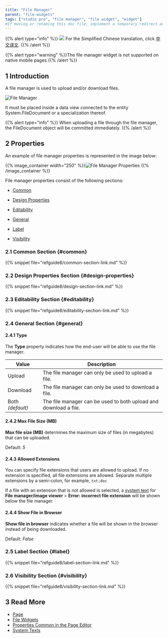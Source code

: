 ```yaml
---
title: "File Manager"
parent: "file-widgets"
tags: ["studio pro", "file manager", "file widget", "widget"]
#If moving or renaming this doc file, implement a temporary redirect and let the respective team know they should update the URL in the product. See Mapping to Products for more details.
---
```


{{% alert type="info" %}}
<img src="attachments/chinese-translation/china.png" style="display: inline-block; margin: 0" /> For the Simplified Chinese translation, click [中文译文](https://cdn.mendix.tencent-cloud.com/documentation/refguide8/file-manager.pdf).
{{% /alert %}}

{{% alert type="warning" %}}The file manager widget is not supported on native mobile pages.{{% /alert %}}

## 1 Introduction

A file manager is used to upload and/or download files.

![File Manager](attachments/file-widgets/file-manager.png)

It must be placed inside a data view connected to the entity System.FileDocument or a specialization thereof.

{{% alert type="info" %}}
When uploading a file through the file manager, the FileDocument object will be committed immediately.
{{% /alert %}}

## 2 Properties

An example of file manager properties is represented in the image below:

{{% image_container width="250" %}}![File Manager Properties](attachments/file-widgets/file-manager-properties.png)
{{% /image_container %}}

File manager properties consist of the following sections:

* [Common](#common) 

* [Design Properties](#design-properties)

* [Editability](#editability)

* [General](#general)

* [Label](#label)

* [Visibility](#visibility)

### 2.1 Common Section {#common}

{{% snippet file="refguide8/common-section-link.md" %}}

### 2.2 Design Properties Section {#design-properties}

{{% snippet file="refguide8/design-section-link.md" %}} 

### 2.3 Editability Section {#editability}

{{% snippet file="refguide8/editability-section-link.md" %}}

### 2.4 General Section {#general}

#### 2.4.1 Type

The **Type** property indicates how the end-user will be able to use the file manager.

| Value | Description |
| --- | --- |
| Upload | The file manager can only be used to upload a file. |
| Download | The file manager can only be used to download a file. |
| Both *(default)*  | The file manager can be used to both upload and download a file. |

#### 2.4.2 Max File Size (MB)

**Max file size (MB)** determines the maximum size of files (in megabytes) that can be uploaded.

Default: *5*

#### 2.4.3 Allowed Extensions

You can specify file extensions that users are allowed to upload. If no extension is specified, all file extensions are allowed. Separate multiple extensions by a semi-colon, for example, `txt;doc`

If a file with an extension that is not allowed is selected, a [system text](system-texts) for **File manager/image viewer** > **Error: incorrect file extension** will be shown below the file manager.

#### 2.4.4 Show File in Browser

**Show file in browser** indicates whether a file will be shown in the browser instead of being downloaded.

Default: *False*

### 2.5 Label Section {#label}

{{% snippet file="refguide8/label-section-link.md" %}}

### 2.6 Visibility Section {#visibility}

{{% snippet file="refguide8/visibility-section-link.md" %}}

## 3 Read More

* [Page](page)
* [File Widgets](file-widgets)
* [Properties Common in the Page Editor](common-widget-properties)
* [System Texts](system-texts)
